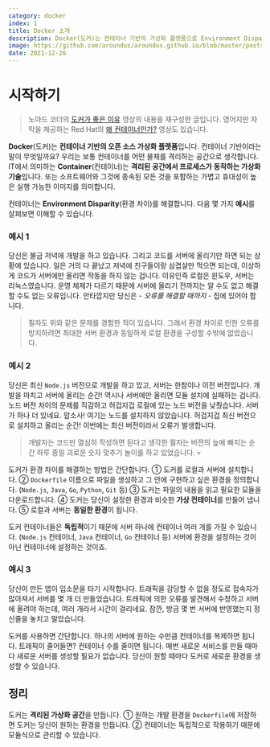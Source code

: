 ```yaml
---
category: docker
index: 1
title: Docker 소개
description: Docker(도커)는 컨테이너 기반의 가상화 플랫폼으로 Environment Disparity(환경 차이)를 해결합니다. 다음 몇 가지 예시를 살펴보면 이해할 수 있습니다.
image: https://github.com/aroundus/aroundus.github.io/blob/master/posts/docker/cover.jpg?raw=true
date: 2021-12-26
---
```


# 시작하기

> 노마드 코더의 [도커가 좋은 이유](https://youtu.be/chnCcGCTyBg) 영상의 내용을 재구성한 글입니다. 영어지만 자막을 제공하는 Red Hat의 [왜 컨테이너인가?](https://youtu.be/n-JwAM6XF88) 영상도 있습니다.

**Docker**(도커)는 **컨테이너 기반의 오픈 소스 가상화 플랫폼**입니다. 컨테이너 기반이라는 말이 무엇일까요? 우리는 보통 컨테이너를 어떤 물체를 격리하는 공간으로 생각합니다. IT에서 의미하는 **Container**(컨테이너)는 **격리된 공간에서 프로세스가 동작하는 가상화 기술**입니다. 또는 소프트웨어와 그것에 종속된 모든 것을 포함하는 가볍고 휴대성이 높은 실행 가능한 이미지를 의미합니다.

컨테이너는 **Environment Disparity**(환경 차이)를 해결합니다. 다음 몇 가지 **예시**를 살펴보면 이해할 수 있습니다.

### 예시 1

당신은 불금 저녁에 개발을 하고 있습니다. 그리고 코드를 서버에 올리기만 하면 되는 상황에 있습니다. 일은 거의 다 끝났고 저녁에 친구들이랑 삼겹살만 먹으면 되는데, 이상하게 코드가 서버에만 올리면 작동을 하지 않는 겁니다. 이유인즉 로컬은 윈도우, 서버는 리눅스였습니다. 운영 체제가 다르기 때문에 서버에 올리기 전까지는 알 수도 없고 해결할 수도 없는 오류입니다. 안타깝지만 당신은 *- 오류를 해결할 때까지 -* 집에 있어야 합니다.

> 필자도 위와 같은 문제를 경험한 적이 있습니다. 그래서 환경 차이로 인한 오류를 방지하려면 최대한 서버 환경과 동일하게 로컬 환경을 구성할 수밖에 없었습니다.

### 예시 2

당신은 최신 `Node.js` 버전으로 개발을 하고 있고, 서버는 한참이나 이전 버전입니다. 개발을 마치고 서버에 올리는 순간! 역시나 서버에만 올리면 모듈 설치에 실패하는 겁니다. 노드 버전 차이의 문제를 직감하고 허겁지겁 로컬에 있는 노드 버전을 낮췄습니다. 서버가 하나 더 있네요. 맙소사! 여기는 노드를 설치하지 않았습니다. 허겁지겁 최신 버전으로 설치하고 올리는 순간! 이번에는 최신 버전이라서 오류가 발생합니다.

> 개발자는 코드만 열심히 작성하면 된다고 생각한 필자는 버전의 늪에 빠지는 순간 하루 종일 괴로운 숫자 맞추기 놀이를 하고 있었습니다. 💀

도커가 환경 차이를 해결하는 방법은 간단합니다. ① 도커를 로컬과 서버에 설치합니다. ② `Dockerfile` 이름으로 파일을 생성하고 그 안에 구현하고 싶은 환경을 정의합니다. (`Node.js`, `Java`, `Go`, `Python`, `Git` 등) ③ 도커는 파일의 내용을 읽고 필요한 모듈을 다운로드합니다. ④ 도커는 당신이 설정한 환경과 비슷한 **가상 컨테이너**를 만들어 냅니다. ⑤ 로컬과 서버는 **동일한 환경**이 됩니다.

도커 컨테이너들은 **독립적**이기 때문에 서버 하나에 컨테이너 여러 개를 가질 수 있습니다. (`Node.js` 컨테이너, `Java` 컨테이너, `Go` 컨테이너 등) 서버에 환경을 설정하는 것이 아닌 컨테이너에 설정하는 것이죠.

### 예시 3

당신이 만든 앱이 입소문을 타기 시작합니다. 트래픽을 감당할 수 없을 정도로 접속자가 많아져서 서버를 몇 개 더 만들었습니다. 트래픽에 의한 오류를 발견해서 수정하고 서버에 올려야 하는데, 여러 개라서 시간이 걸리네요. 잠깐, 방금 몇 번 서버에 반영했는지 정신줄을 놓치고 말았습니다.

도커를 사용하면 간단합니다. 하나의 서버에 원하는 수만큼 컨테이너를 복제하면 됩니다. 트래픽이 줄어들면? 컨테이너 수를 줄이면 됩니다. 매번 새로운 서비스를 만들 때마다 새로운 서버를 생성할 필요가 없습니다. 당신이 원할 때마다 도커로 새로운 환경을 생성할 수 있습니다.

## 정리

도커는 **격리된 가상화 공간**을 만듭니다. ① 원하는 개발 환경을 `Dockerfile`에 저장하면 도커는 당신이 원하는 환경을 만듭니다. ② 컨테이너는 독립적으로 작용하기 때문에 모듈식으로 관리할 수 있습니다.
